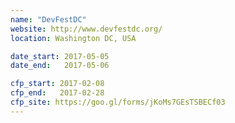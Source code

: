 ```yaml
---
name: "DevFestDC"
website: http://www.devfestdc.org/
location: Washington DC, USA

date_start: 2017-05-05
date_end:   2017-05-06

cfp_start: 2017-02-08
cfp_end:   2017-02-28
cfp_site: https://goo.gl/forms/jKoMs7GEsTSBECf03
---
```

